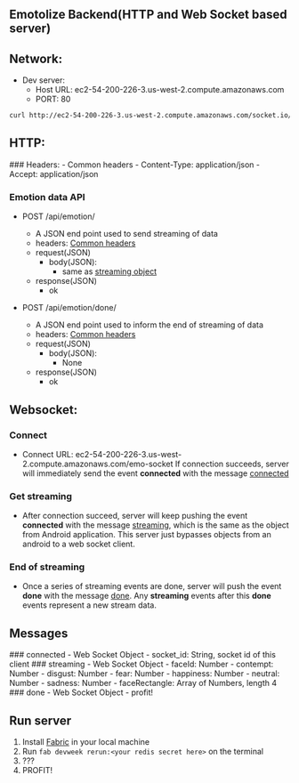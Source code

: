 ## Emotolize Backend(HTTP and Web Socket based server)

## Network:
- Dev server:
  - Host URL: ec2-54-200-226-3.us-west-2.compute.amazonaws.com
  - PORT: 80
```bash
curl http://ec2-54-200-226-3.us-west-2.compute.amazonaws.com/socket.io/socket.io.js
```

## HTTP:
<a name="headers">
### Headers:
- Common headers
  - Content-Type: application/json
  - Accept: application/json

### Emotion data API
- POST /api/emotion/
  - A JSON end point used to send streaming of data
  - headers: [Common headers](#headers)
  - request(JSON)
    - body(JSON):
      - same as [streaming object](#streaming)
  - response(JSON)
    - ok

- POST /api/emotion/done/
  - A JSON end point used to inform the end of streaming of data
  - headers: [Common headers](#headers)
  - request(JSON)
    - body(JSON):
      - None
  - response(JSON)
    - ok


## Websocket:
### Connect
- Connect URL: ec2-54-200-226-3.us-west-2.compute.amazonaws.com/emo-socket
If connection succeeds, server will immediately send the event **connected** with the message [connected](#connected)

### Get streaming
- After connection succeed, server will keep pushing the event **connected** with the message [streaming](#streaming), which is the same as the object from Android application. This server just bypasses objects from an android to a web socket client.

### End of streaming
- Once a series of streaming events are done, server will push the event **done** with the message [done](#done). Any **streaming** events after this **done** events represent a new stream data.

## Messages
<a name="connected">
### connected
- Web Socket Object
  - socket_id: String, socket id of this client

<a name="streaming">
### streaming
- Web Socket Object
  - faceId: Number
  - contempt: Number
  - disgust: Number
  - fear: Number
  - happiness: Number
  - neutral: Number
  - sadness: Number
  - faceRectangle: Array of Numbers, length 4

<a name="done">
### done
- Web Socket Object
  - profit!

## Run server
1. Install [Fabric](http://www.fabfile.org/) in your local machine
2. Run ```fab devweek rerun:<your redis secret here>``` on the terminal
3. ???
4. PROFIT!
